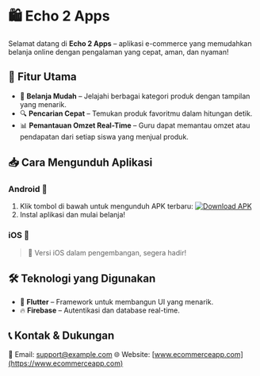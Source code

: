 # 🛍️ Echo 2 Apps

Selamat datang di **Echo 2 Apps** – aplikasi e-commerce yang memudahkan belanja online dengan pengalaman yang cepat, aman, dan nyaman!

## 🚀 Fitur Utama
- 🛒 **Belanja Mudah** – Jelajahi berbagai kategori produk dengan tampilan yang menarik.
- 🔍 **Pencarian Cepat** – Temukan produk favoritmu dalam hitungan detik.
- 📊 **Pemantauan Omzet Real-Time** – Guru dapat memantau omzet atau pendapatan dari setiap siswa yang menjual produk.

## 📥 Cara Mengunduh Aplikasi

### Android 📱
1. Klik tombol di bawah untuk mengunduh APK terbaru:
   [![Download APK](https://img.shields.io/badge/Download-APK-blue?style=for-the-badge&logo=android)](https://drive.google.com/file/d/1Utc4nhN-z62pBAG7KZYOb6ufDI1ZaqdL/view?usp=sharing)
2. Instal aplikasi dan mulai belanja!

### iOS 🍏
> 🚧 Versi iOS dalam pengembangan, segera hadir!

## 🛠️ Teknologi yang Digunakan
- 🎯 **Flutter** – Framework untuk membangun UI yang menarik.
- 🔥 **Firebase** – Autentikasi dan database real-time.

## 📞 Kontak & Dukungan
📧 Email: [support@example.com](mailto:support@example.com)
🌐 Website: [www.ecommerceapp.com](https://www.ecommerceapp.com)